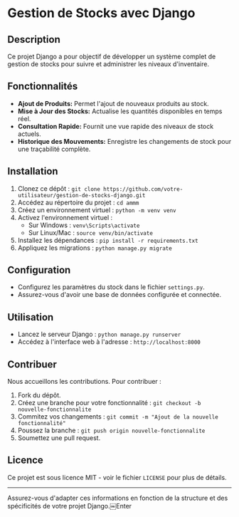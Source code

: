 
# Gestion de Stocks avec Django

## Description
Ce projet Django a pour objectif de développer un système complet de gestion de stocks pour suivre et administrer les niveaux d'inventaire.

## Fonctionnalités
- **Ajout de Produits:** Permet l'ajout de nouveaux produits au stock.
- **Mise à Jour des Stocks:** Actualise les quantités disponibles en temps réel.
- **Consultation Rapide:** Fournit une vue rapide des niveaux de stock actuels.
- **Historique des Mouvements:** Enregistre les changements de stock pour une traçabilité complète.

## Installation
1. Clonez ce dépôt : `git clone https://github.com/votre-utilisateur/gestion-de-stocks-django.git`
2. Accédez au répertoire du projet : `cd ammm`
3. Créez un environnement virtuel : `python -m venv venv`
4. Activez l'environnement virtuel : 
   - Sur Windows : `venv\Scripts\activate`
   - Sur Linux/Mac : `source venv/bin/activate`
5. Installez les dépendances : `pip install -r requirements.txt`
6. Appliquez les migrations : `python manage.py migrate`

## Configuration
- Configurez les paramètres du stock dans le fichier `settings.py`.
- Assurez-vous d'avoir une base de données configurée et connectée.

## Utilisation
- Lancez le serveur Django : `python manage.py runserver`
- Accédez à l'interface web à l'adresse : `http://localhost:8000`

## Contribuer
Nous accueillons les contributions. Pour contribuer :
1. Fork du dépôt.
2. Créez une branche pour votre fonctionnalité : `git checkout -b nouvelle-fonctionnalite`
3. Commitez vos changements : `git commit -m "Ajout de la nouvelle fonctionnalité"`
4. Poussez la branche : `git push origin nouvelle-fonctionnalite`
5. Soumettez une pull request.

## Licence
Ce projet est sous licence MIT - voir le fichier `LICENSE` pour plus de détails.

---

Assurez-vous d'adapter ces informations en fonction de la structure et des spécificités de votre projet Django.￼Enter
